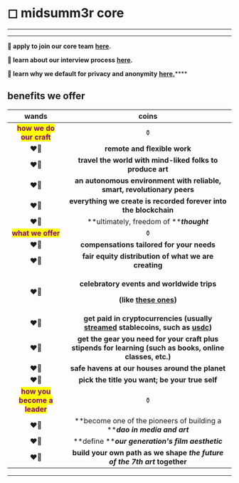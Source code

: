# ◻ midsumm3r core

****

****

**🌹 apply to join our core team** [**here**](https://e7sof51sgtf.typeform.com/to/DlbXPCYQ?typeform-source=www.midsummer.party)**.**

**🌹 learn about our interview process** [**here**](https://www.notion.so/midsumm3r/interview-process-at-midsumm3r-2e89b32d141144b2b18c57c7094a2bc8)**.**

**🌹 learn why we default for privacy and anonymity** [**here.**](broken-reference)****





## benefits we offer

<mark style="color:green;"></mark>

|                              wands                             |                                                                                            coins                                                                                            |
| :------------------------------------------------------------: | :-----------------------------------------------------------------------------------------------------------------------------------------------------------------------------------------: |
|   <mark style="color:purple;">**how we do our craft**</mark>   |                                                                                              ⚱️                                                                                             |
|                              ❤️‍🔥                             |                                                                                 **remote and flexible work**                                                                                |
|                              ❤️‍🔥                             |                                                                  **travel the world with mind-liked folks to produce art**                                                                  |
|                              ❤️‍🔥                             |                                                           **an autonomous environment with reliable, smart, revolutionary peers**                                                           |
|                              ❤️‍🔥                             |                                                               **everything we create is recorded forever into the blockchain**                                                              |
|                              ❤️‍🔥                             |                                                                           **ultimately, freedom of **_**thought**_                                                                          |
|      <mark style="color:purple;">**what we offer**</mark>      |                                                                                              ⚱️                                                                                             |
|                              ❤️‍🔥                             |                                                                          **compensations tailored for your needs**                                                                          |
|                              ❤️‍🔥                             |                                                                     **fair equity distribution of what we are creating**                                                                    |
|                              ❤️‍🔥                             | <p><strong>celebratory events and worldwide trips</strong> </p><p><strong>(like</strong> <a href="https://www.midsummer.party/events"><strong>these ones</strong></a><strong>)</strong></p> |
|                              ❤️‍🔥                             |         **get paid in cryptocurrencies (usually** [**streamed**](https://sablier.finance/) **stablecoins, such as** [**usdc**](https://coinmarketcap.com/currencies/usd-coin/)**)**         |
|                              ❤️‍🔥                             |                                          **get the gear you need for your craft plus stipends for learning (such as books, online classes, etc.)**                                          |
|                              ❤️‍🔥                             |                                                                       **safe havens at our houses around the planet**                                                                       |
|                              ❤️‍🔥                             |                                                                        **pick the title you want; be your true self**                                                                       |
| <mark style="color:purple;">**how you become a leader**</mark> |                                                                                              ⚱️                                                                                             |
|                              ❤️‍🔥                             |                                                           **become one of the pioneers of building a **_**dao in media and art**_                                                           |
|                              ❤️‍🔥                             |                                                                       **define **_**our generation's film aesthetic**_                                                                      |
|                              ❤️‍🔥                             |                                                       **build your own path as we shape **_**the future of the 7th art**_** together**                                                      |

****
